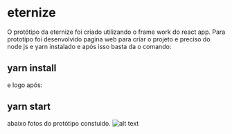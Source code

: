 # eternize

O protótipo da eternize foi criado utilizando o frame work do react app.
Para prototipo foi desenvolvido pagina web para criar o projeto e preciso do node js e yarn instalado e após isso basta da o comando:
## yarn install
e logo após:
## yarn start
 abaixo fotos do protótipo constuido.
 ![alt text](https://github.com/[username]/[reponame]/blob/[branch]/image.jpg?raw=true)
